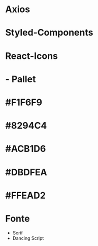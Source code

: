 # Axios

# Styled-Components

# React-Icons

# - Pallet

# #F1F6F9

# #8294C4

# #ACB1D6

# #DBDFEA

# #FFEAD2

# Fonte

- Serif
- Dancing Script
